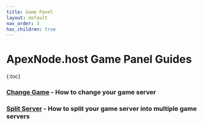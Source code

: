 ```yaml
---
title: Game Panel
layout: default
nav_order: 3
has_children: true
---
```


# ApexNode.host Game Panel Guides

{:toc}
### [Change Game](changegame) - How to change your game server
### [Split Server](splitserver) - How to split your game server into multiple game servers
